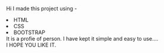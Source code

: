 
Hi I made this project using -

<li>HTML
<li>CSS
<li>BOOTSTRAP
<br>It is a profie of person. I have kept it simple and easy to use....</br>
I HOPE YOU LIKE IT.
  

